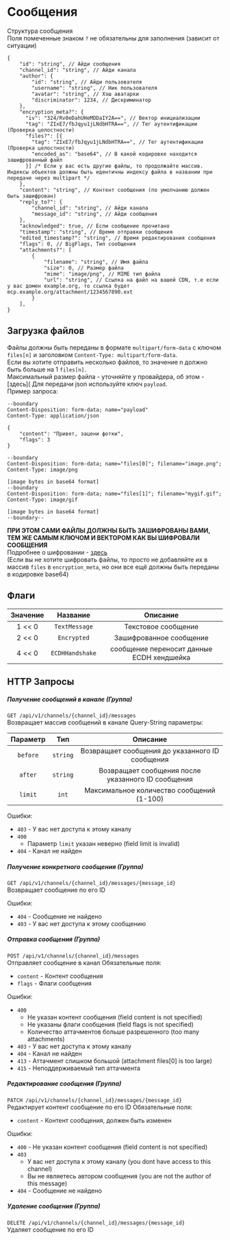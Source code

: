 # Сообщения
Структура сообщения<br>
Поля помеченные знаком `?` не обязательны для заполнения (зависит от ситуации)
```json5
{
    "id": "string", // Айди сообщения
    "channel_id": "string", // Айди канала
    "author": {
        "id": "string", // Айди пользователя
        "username": "string", // Ник пользователя
        "avatar": "string", // Хэш аватарки
        "discriminator": 1234, // Дискриминатор
    },
    "encryption_meta?": {
      "iv": "324/Rv0eDahUHeMDDaIY2A==", // Вектор инициализации
      "tag": "ZIxE7/fbJqyu1jLNdbHTRA==", // Тег аутентификации (Проверка целостности)
      "files?": [{
        "tag": "ZIxE7/fbJqyu1jLNdbHTRA==", // Тег аутентификации (Проверка целостности)
        "encoded_as": "base64", // В какой кодировке находится зашифрованный файл
      }] /* Если у вас есть другие файлы, то продолжайте массив. Индексы объектов должны быть идентичны индексу файла в названии при передаче через multipart */
    },
    "content": "string", // Контент сообщения (по умолчанию должен быть зашифрован)
    "reply_to?": {
        "channel_id": "string", // Айди канала
        "message_id": "string", // Айди сообщения
    },
    "acknowledged": true, // Если сообщение прочитано
    "timestamp": "string", // Время отправки сообщения
    "edited_timestamp?": "string", // Время редактирования сообщения
    "flags": 0, // BigFlags, Тип сообщения
    "attachments?": [
        {
            "filename": "string", // Имя файла
            "size": 0, // Размер файла
            "mime": "image/png", // MIME тип файла
            "url": "string", // Ссылка на файл на вашей CDN, т.е если у вас домен example.org, то ссылка будет mcp.example.org/attachment/1234567890.ext
        }
    ],
}
```
## Загрузка файлов
Файлы должны быть переданы в формате `multipart/form-data` с ключом `files[n]` и заголовком `Content-Type: multipart/form-data`.<br>
Если вы хотите отправить несколько файлов, то значение n должно быть больше на 1 `files[n]`.<br>
Максимальный размер файла - уточняйте у провайдера, об этом - [здесь](
Для передачи json используйте ключ `payload`.<br>
Пример запроса:
```
--boundary
Content-Disposition: form-data; name="payload"
Content-Type: application/json

{
    "content": "Привет, зацени фотки",
    "flags": 3
}

--boundary
Content-Disposition: form-data; name="files[0]"; filename="image.png";
Content-Type: image/png

[image bytes in base64 format]
--boundary
Content-Disposition: form-data; name="files[1]"; filename="mygif.gif";
Content-Type: image/gif

[image bytes in base64 format]
--boundary--
```
**ПРИ ЭТОМ САМИ ФАЙЛЫ ДОЛЖНЫ БЫТЬ ЗАШИФРОВАНЫ ВАМИ, ТЕМ ЖЕ САМЫМ КЛЮЧОМ И ВЕКТОРОМ КАК ВЫ ШИФРОВАЛИ СООБЩЕНИЯ**<br>
Подробнее о шифровании - [здесь](https://github.com/mooncatcp/docs/tree/main/ru/encryption/encryption.md)<br>
(Если вы не хотите шифровать файлы, то просто не добавляйте их в массив `files` в `encryption_meta`, но они все ещё должны быть переданы в кодировке base64)
## Флаги
| Значение |    Название     |                 Описание                  |
|:--------:|:---------------:|:-----------------------------------------:|
|  1 << 0  |  `TextMessage`  |            Текстовое сообщение            |
|  2 << 0  |   `Encrypted`   |          Зашифрованное сообщение          |
|  4 << 0  | `ECDHHandshake` | сообщение переносит данные ECDH хендшейка |

## HTTP Запросы

##### Получение сообщений в канале (Группа)
`GET /api/v1/channels/{channel_id}/messages`<br>
Возвращает массив сообщений в канале
Query-String параметры:

| Параметр |   Тип    |                      Описание                      |
|:--------:|:--------:|:--------------------------------------------------:|
| `before` | `string` |  Возвращает сообщения до указанного ID сообщения   |
| `after`  | `string` | Возвращает сообщения после указанного ID сообщения |
| `limit`  |  `int`   |     Максимальное количество сообщений (1-100)      |

Ошибки:
- `403` - У вас нет доступа к этому каналу
- `400`
  * Параметр `limit` указан неверно (field limit is invalid)
- `404` - Канал не найден

##### Получение конкретного сообщения (Группа)
`GET /api/v1/channels/{channel_id}/messages/{message_id}`<br>
Возвращает сообщение по его ID

Ошибки:
- `404` - Сообщение не найдено
- `403` - У вас нет доступа к этому сообщению

##### Отправка сообщения (Группа)
`POST /api/v1/channels/{channel_id}/messages`<br>
Отправляет сообщение в канал
Обязательные поля:
- `content` - Контент сообщения
- `flags` - Флаги сообщения

Ошибки:
- `400`
    * Не указан контент сообщения (field content is not specified)
    * Не указаны флаги сообщения (field flags is not specified)
    * Количество аттачментов больше разрешенного (too many attachments)
- `403` - У вас нет доступа к этому каналу
- `404` - Канал не найден
- `413` - Аттачмент слишком большой (attachment files[0] is too large)
- `415` - Неподдерживаемый тип аттачмента

##### Редактирование сообщения (Группа)
`PATCH /api/v1/channels/{channel_id}/messages/{message_id}`<br>
Редактирует контент сообщение по его ID
Обязательные поля:
- `content` - Контент сообщения, должен быть изменен

Ошибки:
- `400` - Не указан контент сообщения (field content is not specified)
- `403`
    * У вас нет доступа к этому каналу (you dont have access to this channel)
    * Вы не являетесь автором сообщения (you are not the author of this message)
- `404` - Сообщение не найдено

##### Удаление сообщения (Группа)
`DELETE /api/v1/channels/{channel_id}/messages/{message_id}`<br>
Удаляет сообщение по его ID


